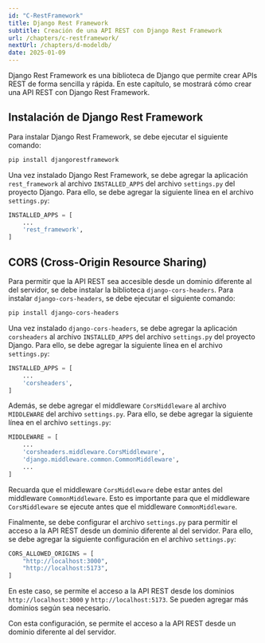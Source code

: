 ```yaml
---
id: "C-RestFramework"
title: Django Rest Framework
subtitle: Creación de una API REST con Django Rest Framework
url: /chapters/c-restframework/
nextUrl: /chapters/d-modeldb/
date: 2025-01-09
---
```


Django Rest Framework es una biblioteca de Django que permite crear APIs REST de forma sencilla y rápida. En este capítulo, se mostrará cómo crear una API REST con Django Rest Framework.

## Instalación de Django Rest Framework

Para instalar Django Rest Framework, se debe ejecutar el siguiente comando:

```bash
pip install djangorestframework
```

Una vez instalado Django Rest Framework, se debe agregar la aplicación `rest_framework` al archivo `INSTALLED_APPS` del archivo `settings.py` del proyecto Django. Para ello, se debe agregar la siguiente línea en el archivo `settings.py`:

```python
INSTALLED_APPS = [
    ...
    'rest_framework',
]
```

## CORS (Cross-Origin Resource Sharing)

Para permitir que la API REST sea accesible desde un dominio diferente al del servidor, se debe instalar la biblioteca `django-cors-headers`. Para instalar `django-cors-headers`, se debe ejecutar el siguiente comando:

```bash
pip install django-cors-headers
```

Una vez instalado `django-cors-headers`, se debe agregar la aplicación `corsheaders` al archivo `INSTALLED_APPS` del archivo `settings.py` del proyecto Django. Para ello, se debe agregar la siguiente línea en el archivo `settings.py`:

```python
INSTALLED_APPS = [
    ...
    'corsheaders',
]
```

Además, se debe agregar el middleware `CorsMiddleware` al archivo `MIDDLEWARE` del archivo `settings.py`. Para ello, se debe agregar la siguiente línea en el archivo `settings.py`:

```python
MIDDLEWARE = [
    ...
    'corsheaders.middleware.CorsMiddleware',
    'django.middleware.common.CommonMiddleware',
    ...
]
```
Recuarda que el middleware `CorsMiddleware` debe estar antes del middleware `CommonMiddleware`. Esto es importante para que el middleware `CorsMiddleware` se ejecute antes que el middleware `CommonMiddleware`.

Finalmente, se debe configurar el archivo `settings.py` para permitir el acceso a la API REST desde un dominio diferente al del servidor. Para ello, se debe agregar la siguiente configuración en el archivo `settings.py`:

```python
CORS_ALLOWED_ORIGINS = [
    "http://localhost:3000",
    "http://localhost:5173",
]
```

En este caso, se permite el acceso a la API REST desde los dominios `http://localhost:3000` y `http://localhost:5173`. Se pueden agregar más dominios según sea necesario.

Con esta configuración, se permite el acceso a la API REST desde un dominio diferente al del servidor.